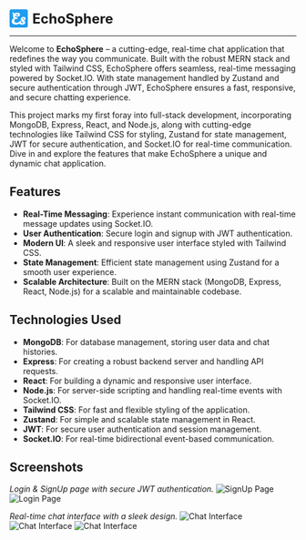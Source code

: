 <div style="display: flex; align-items: center;">
  <img src="assets/chat-app-icon-32.png" alt="Icon" style="width: 32px; height: 32px; margin-right: 8px;">
  <h1 style="font-size: 24px; font-weight: bold; margin: 0;">EchoSphere</h1>
</div>

---

Welcome to **EchoSphere** – a cutting-edge, real-time chat application that redefines the way you communicate. Built with the robust MERN stack and styled with Tailwind CSS, EchoSphere offers seamless, real-time messaging powered by Socket.IO. With state management handled by Zustand and secure authentication through JWT, EchoSphere ensures a fast, responsive, and secure chatting experience.

This project marks my first foray into full-stack development, incorporating MongoDB, Express, React, and Node.js, along with cutting-edge technologies like Tailwind CSS for styling, Zustand for state management, JWT for secure authentication, and Socket.IO for real-time communication. Dive in and explore the features that make EchoSphere a unique and dynamic chat application.
## Features

- **Real-Time Messaging**: Experience instant communication with real-time message updates using Socket.IO.
- **User Authentication**: Secure login and signup with JWT authentication.
- **Modern UI**: A sleek and responsive user interface styled with Tailwind CSS.
- **State Management**: Efficient state management using Zustand for a smooth user experience.
- **Scalable Architecture**: Built on the MERN stack (MongoDB, Express, React, Node.js) for a scalable and maintainable codebase.

## Technologies Used

- **MongoDB**: For database management, storing user data and chat histories.
- **Express**: For creating a robust backend server and handling API requests.
- **React**: For building a dynamic and responsive user interface.
- **Node.js**: For server-side scripting and handling real-time events with Socket.IO.
- **Tailwind CSS**: For fast and flexible styling of the application.
- **Zustand**: For simple and scalable state management in React.
- **JWT**: For secure user authentication and session management.
- **Socket.IO**: For real-time bidirectional event-based communication.

## Screenshots

*Login & SignUp page with secure JWT authentication.*
![SignUp Page](assets/chat-app-signup.png)
![Login Page](assets/chat-app-login.png)

*Real-time chat interface with a sleek design.*
![Chat Interface](assets/chat-app1.png)
![Chat Interface](assets/chat-app2.png)
![Chat Interface](assets/chat-app3.png)

